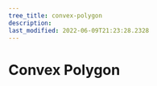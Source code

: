 ```yaml
---
tree_title: convex-polygon
description: 
last_modified: 2022-06-09T21:23:28.2328
---
```


# Convex Polygon
